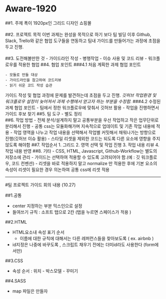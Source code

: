 # Aware-1920
##1. 주제
폭이 1920px인 그리드 디자인 쇼핑몰
<br><br>
##2. 프로젝트 목적
이번 과제는 완성을 목적으로 하기 보다 팀 빌딩 이후 Github, Slack, Trello와 같은 협업 도구들을 연동하고 팀내 가이드를 만들어가는 과정에 초점을 두고 진행.
<br><br>
##3. 도전해볼만한 것
	- 가이드라인 작성
	- 병행작업
	- 이슈 사용 및 코드 리뷰
	- 워크플로우를 적용한 협업
##4. 협업 포인트
###4.1 처음 계획한 과제 협업 포인트

	- 모듈로 만들 대상
	- 가이드라인을 참고하여 코드리뷰
	- 읽기 쉬운 코드 작성 습관
가이드 작성 및 협업 과정에 문제를 발견하는데 초점을 두고 진행.
*깃허브 작업환경 및 워크플로우 설정이 늦어져서 과제 수행에서 얻고자 하는 부분을 수정함.*
###4.2 수정된 과제 협업 포인트
	- 팀에서 정한 워크플로우에 맞춰서 깃허브 활용
	- 작업을 진행하면서 가이드 후보 찾기
##5. 팀 도구 - 별도 정리
<br>
##6. 작업 방법
	- 전체 분석/설계하지 말고 공통부분을 우선 작업하고 작은 업무단위로 분리해서 진행
	- 공통 css는 모듈화해가며 지속적으로 업데이트 및 기존 작업 내용에 적용
	- 작업 영역을 나누고 작업 내용을 선택해서 작업별 커밋해서 채워나가는 방향으로 진행(깃허브 이슈 활용)
	- 스타일 리셋을 제외한 코드는 되도록 다른 요소에 영향을 주지 않도록 해야함
##7. 작업순서
	1. 그리드
	2. 영역 선택 및 작업 진행
	3. 작업 내용 리뷰
	4. 작업 내용 반영
##8. 기타
	- CSS, HTML, Javascript, Github-Workflow는 별도의 저장소에 관리
	- 가이드는 선택하여 적용할 수 있도록 고려되어야 함.(예 : 깃 워크플로우, 코드 컨벤션)
	- 리셋을 바로 적용하지 말고 normalize 만 적용한 후에 기본 요소의 속성이 리셋이 필요한 경우 의논하여 공통 css에 리셋 적용
	
---
#팀 프로젝트 가이드 회의 내용 (10.27) 


##1.공통 
- center 지정하는 부분 믹스인으로 설정 
- 들여쓰기 규칙 : 소프트 탭으로 2칸 (탭을 누르면 스페이스가 적용 )


##2.HTML
- HTML요소내 속성 표기 순서 
   - 이름에 대한 규칙에 대해서는 다른 레퍼런스들을 찾아보도록 (  ex. airbnb )
- id지정은 나중에 바꾸도록 , 스크립트 채우기 전에는 더미id라도 사용한다 (form에서만) 



##3.CSS
- 속성 순서 : 위치 - 박스모델 - 꾸미기


##4.SASS
- map 파일은 만들자
